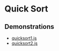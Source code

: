 # Quick Sort

## Demonstrations

* [quicksort1.js](https://jsfiddle.net/yungkim/56krmbn8/)
* [quicksort2.js](https://jsfiddle.net/yungkim/8sn7sqo8/)
